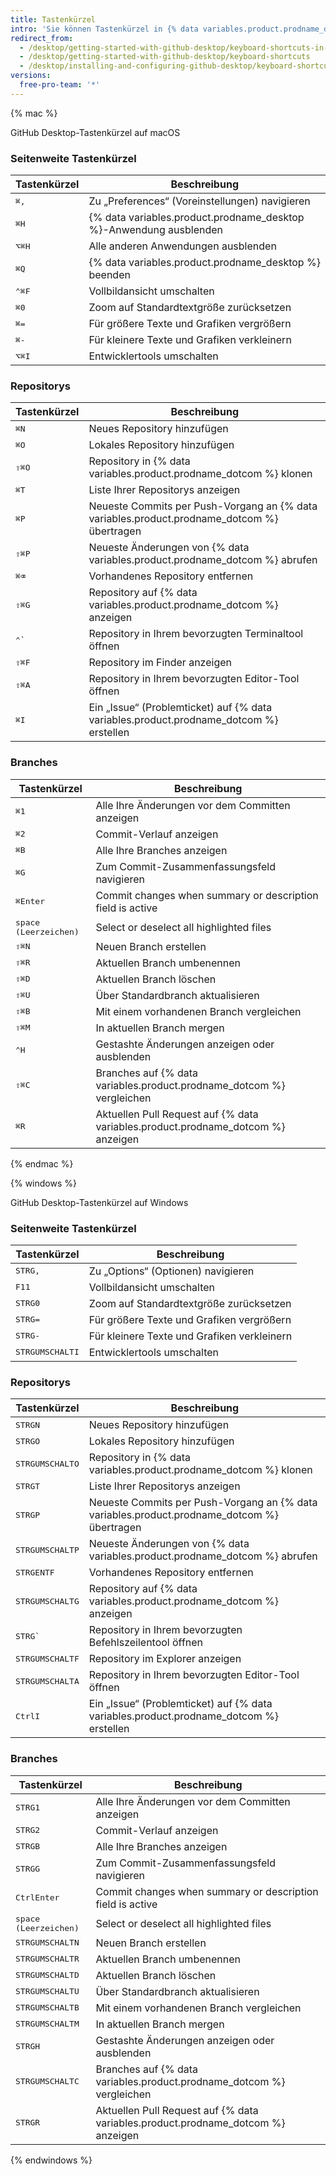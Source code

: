 ```yaml
---
title: Tastenkürzel
intro: 'Sie können Tastenkürzel in {% data variables.product.prodname_desktop %} verwenden.'
redirect_from:
  - /desktop/getting-started-with-github-desktop/keyboard-shortcuts-in-github-desktop/
  - /desktop/getting-started-with-github-desktop/keyboard-shortcuts
  - /desktop/installing-and-configuring-github-desktop/keyboard-shortcuts
versions:
  free-pro-team: '*'
---
```


{% mac %}

GitHub Desktop-Tastenkürzel auf macOS

### Seitenweite Tastenkürzel

| Tastenkürzel                         | Beschreibung                                                       |
| ------------------------------------ | ------------------------------------------------------------------ |
| <kbd>⌘</kbd><kbd>,</kbd>             | Zu „Preferences“ (Voreinstellungen) navigieren                     |
| <kbd>⌘</kbd><kbd>H</kbd>             | {% data variables.product.prodname_desktop %}-Anwendung ausblenden |
| <kbd>⌥</kbd><kbd>⌘</kbd><kbd>H</kbd> | Alle anderen Anwendungen ausblenden                                |
| <kbd>⌘</kbd><kbd>Q</kbd>             | {% data variables.product.prodname_desktop %} beenden              |
| <kbd>⌃</kbd><kbd>⌘</kbd><kbd>F</kbd> | Vollbildansicht umschalten                                         |
| <kbd>⌘</kbd><kbd>0</kbd>             | Zoom auf Standardtextgröße zurücksetzen                            |
| <kbd>⌘</kbd><kbd>=</kbd>             | Für größere Texte und Grafiken vergrößern                          |
| <kbd>⌘</kbd><kbd>-</kbd>             | Für kleinere Texte und Grafiken verkleinern                        |
| <kbd>⌥</kbd><kbd>⌘</kbd><kbd>I</kbd> | Entwicklertools umschalten                                         |

### Repositorys

| Tastenkürzel                         | Beschreibung                                                                                |
| ------------------------------------ | ------------------------------------------------------------------------------------------- |
| <kbd>⌘</kbd><kbd>N</kbd>             | Neues Repository hinzufügen                                                                 |
| <kbd>⌘</kbd><kbd>O</kbd>             | Lokales Repository hinzufügen                                                               |
| <kbd>⇧</kbd><kbd>⌘</kbd><kbd>O</kbd> | Repository in {% data variables.product.prodname_dotcom %} klonen                           |
| <kbd>⌘</kbd><kbd>T</kbd>             | Liste Ihrer Repositorys anzeigen                                                            |
| <kbd>⌘</kbd><kbd>P</kbd>             | Neueste Commits per Push-Vorgang an {% data variables.product.prodname_dotcom %} übertragen |
| <kbd>⇧</kbd><kbd>⌘</kbd><kbd>P</kbd> | Neueste Änderungen von {% data variables.product.prodname_dotcom %} abrufen                 |
| <kbd>⌘</kbd><kbd>⌫</kbd>             | Vorhandenes Repository entfernen                                                            |
| <kbd>⇧</kbd><kbd>⌘</kbd><kbd>G</kbd> | Repository auf {% data variables.product.prodname_dotcom %} anzeigen                        |
| <kbd>⌃</kbd><kbd>&grave;</kbd>       | Repository in Ihrem bevorzugten Terminaltool öffnen                                         |
| <kbd>⇧</kbd><kbd>⌘</kbd><kbd>F</kbd> | Repository im Finder anzeigen                                                               |
| <kbd>⇧</kbd><kbd>⌘</kbd><kbd>A</kbd> | Repository in Ihrem bevorzugten Editor-Tool öffnen                                          |
| <kbd>⌘</kbd><kbd>I</kbd>             | Ein „Issue“ (Problemticket) auf {% data variables.product.prodname_dotcom %} erstellen      |

### Branches

| Tastenkürzel                         | Beschreibung                                                                     |
| ------------------------------------ | -------------------------------------------------------------------------------- |
| <kbd>⌘</kbd><kbd>1</kbd>             | Alle Ihre Änderungen vor dem Committen anzeigen                                  |
| <kbd>⌘</kbd><kbd>2</kbd>             | Commit-Verlauf anzeigen                                                          |
| <kbd>⌘</kbd><kbd>B</kbd>             | Alle Ihre Branches anzeigen                                                      |
| <kbd>⌘</kbd><kbd>G</kbd>             | Zum Commit-Zusammenfassungsfeld navigieren                                       |
| <kbd>⌘</kbd><kbd>Enter</kbd>         | Commit changes when summary or description field is active                       |
| <kbd>space (Leerzeichen)</kbd>       | Select or deselect all highlighted files                                         |
| <kbd>⇧</kbd><kbd>⌘</kbd><kbd>N</kbd> | Neuen Branch erstellen                                                           |
| <kbd>⇧</kbd><kbd>⌘</kbd><kbd>R</kbd> | Aktuellen Branch umbenennen                                                      |
| <kbd>⇧</kbd><kbd>⌘</kbd><kbd>D</kbd> | Aktuellen Branch löschen                                                         |
| <kbd>⇧</kbd><kbd>⌘</kbd><kbd>U</kbd> | Über Standardbranch aktualisieren                                                |
| <kbd>⇧</kbd><kbd>⌘</kbd><kbd>B</kbd> | Mit einem vorhandenen Branch vergleichen                                         |
| <kbd>⇧</kbd><kbd>⌘</kbd><kbd>M</kbd> | In aktuellen Branch mergen                                                       |
| <kbd>⌃</kbd><kbd>H</kbd>             | Gestashte Änderungen anzeigen oder ausblenden                                    |
| <kbd>⇧</kbd><kbd>⌘</kbd><kbd>C</kbd> | Branches auf {% data variables.product.prodname_dotcom %} vergleichen            |
| <kbd>⌘</kbd><kbd>R</kbd>             | Aktuellen Pull Request auf {% data variables.product.prodname_dotcom %} anzeigen |

{% endmac %}

{% windows %}

GitHub Desktop-Tastenkürzel auf Windows

### Seitenweite Tastenkürzel

| Tastenkürzel                                   | Beschreibung                                |
| ---------------------------------------------- | ------------------------------------------- |
| <kbd>STRG</kbd><kbd>,</kbd>                    | Zu „Options“ (Optionen) navigieren          |
| <kbd>F11</kbd>                                 | Vollbildansicht umschalten                  |
| <kbd>STRG</kbd><kbd>0</kbd>                    | Zoom auf Standardtextgröße zurücksetzen     |
| <kbd>STRG</kbd><kbd>=</kbd>                    | Für größere Texte und Grafiken vergrößern   |
| <kbd>STRG</kbd><kbd>-</kbd>                    | Für kleinere Texte und Grafiken verkleinern |
| <kbd>STRG</kbd><kbd>UMSCHALT</kbd><kbd>I</kbd> | Entwicklertools umschalten                  |

### Repositorys

| Tastenkürzel                                   | Beschreibung                                                                                |
| ---------------------------------------------- | ------------------------------------------------------------------------------------------- |
| <kbd>STRG</kbd><kbd>N</kbd>                    | Neues Repository hinzufügen                                                                 |
| <kbd>STRG</kbd><kbd>O</kbd>                    | Lokales Repository hinzufügen                                                               |
| <kbd>STRG</kbd><kbd>UMSCHALT</kbd><kbd>O</kbd> | Repository in {% data variables.product.prodname_dotcom %} klonen                           |
| <kbd>STRG</kbd><kbd>T</kbd>                    | Liste Ihrer Repositorys anzeigen                                                            |
| <kbd>STRG</kbd><kbd>P</kbd>                    | Neueste Commits per Push-Vorgang an {% data variables.product.prodname_dotcom %} übertragen |
| <kbd>STRG</kbd><kbd>UMSCHALT</kbd><kbd>P</kbd> | Neueste Änderungen von {% data variables.product.prodname_dotcom %} abrufen                 |
| <kbd>STRG</kbd><kbd>ENTF</kbd>                 | Vorhandenes Repository entfernen                                                            |
| <kbd>STRG</kbd><kbd>UMSCHALT</kbd><kbd>G</kbd> | Repository auf {% data variables.product.prodname_dotcom %} anzeigen                        |
| <kbd>STRG</kbd><kbd>&grave;</kbd>              | Repository in Ihrem bevorzugten Befehlszeilentool öffnen                                    |
| <kbd>STRG</kbd><kbd>UMSCHALT</kbd><kbd>F</kbd> | Repository im Explorer anzeigen                                                             |
| <kbd>STRG</kbd><kbd>UMSCHALT</kbd><kbd>A</kbd> | Repository in Ihrem bevorzugten Editor-Tool öffnen                                          |
| <kbd>Ctrl</kbd><kbd>I</kbd>                    | Ein „Issue“ (Problemticket) auf {% data variables.product.prodname_dotcom %} erstellen      |

### Branches

| Tastenkürzel                                   | Beschreibung                                                                     |
| ---------------------------------------------- | -------------------------------------------------------------------------------- |
| <kbd>STRG</kbd><kbd>1</kbd>                    | Alle Ihre Änderungen vor dem Committen anzeigen                                  |
| <kbd>STRG</kbd><kbd>2</kbd>                    | Commit-Verlauf anzeigen                                                          |
| <kbd>STRG</kbd><kbd>B</kbd>                    | Alle Ihre Branches anzeigen                                                      |
| <kbd>STRG</kbd><kbd>G</kbd>                    | Zum Commit-Zusammenfassungsfeld navigieren                                       |
| <kbd>Ctrl</kbd><kbd>Enter</kbd>                | Commit changes when summary or description field is active                       |
| <kbd>space (Leerzeichen)</kbd>                 | Select or deselect all highlighted files                                         |
| <kbd>STRG</kbd><kbd>UMSCHALT</kbd><kbd>N</kbd> | Neuen Branch erstellen                                                           |
| <kbd>STRG</kbd><kbd>UMSCHALT</kbd><kbd>R</kbd> | Aktuellen Branch umbenennen                                                      |
| <kbd>STRG</kbd><kbd>UMSCHALT</kbd><kbd>D</kbd> | Aktuellen Branch löschen                                                         |
| <kbd>STRG</kbd><kbd>UMSCHALT</kbd><kbd>U</kbd> | Über Standardbranch aktualisieren                                                |
| <kbd>STRG</kbd><kbd>UMSCHALT</kbd><kbd>B</kbd> | Mit einem vorhandenen Branch vergleichen                                         |
| <kbd>STRG</kbd><kbd>UMSCHALT</kbd><kbd>M</kbd> | In aktuellen Branch mergen                                                       |
| <kbd>STRG</kbd><kbd>H</kbd>                    | Gestashte Änderungen anzeigen oder ausblenden                                    |
| <kbd>STRG</kbd><kbd>UMSCHALT</kbd><kbd>C</kbd> | Branches auf {% data variables.product.prodname_dotcom %} vergleichen            |
| <kbd>STRG</kbd><kbd>R</kbd>                    | Aktuellen Pull Request auf {% data variables.product.prodname_dotcom %} anzeigen |

{% endwindows %}
